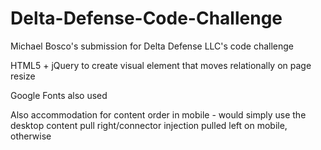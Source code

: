 # Delta-Defense-Code-Challenge
Michael Bosco's submission for Delta Defense LLC's code challenge

HTML5 + jQuery to create visual element that moves relationally on page resize

Google Fonts also used

Also accommodation for content order in mobile - would simply use the desktop content pull right/connector injection pulled left on mobile, otherwise
